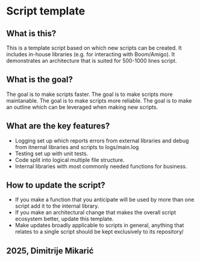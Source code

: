 # Script template

## What is this?
This is a template script based on which new scripts can be created.
It includes in-house libraries (e.g. for interacting with Boom/Amigo).
It demonstrates an architecture that is suited for 500-1000 lines script.

## What is the goal?
The goal is to make scripts faster.
The goal is to make scripts more maintanable.
The goal is to make scripts more reliable.
The goal is to make an outline which can be leveraged when making new scripts.

## What are the key features?
 - Logging set up which reports errors from external libraries and debug from itnernal libraries and scripts to logs/main.log
 - Testing set up with unit tests.
 - Code split into logical multiple file structure.
 - Internal libraries with most commonly needed functions for business.

## How to update the script?
- If you make a function that you anticipate will be used by more than one script add it to the internal library.
- If you make an architectural change that makes the overall script ecosystem better, update this template.
- Make updates broadly applicable to scripts in general, anything that relates to a single script should be kept exclusively to its repository/

## 2025, Dimitrije Mikarić